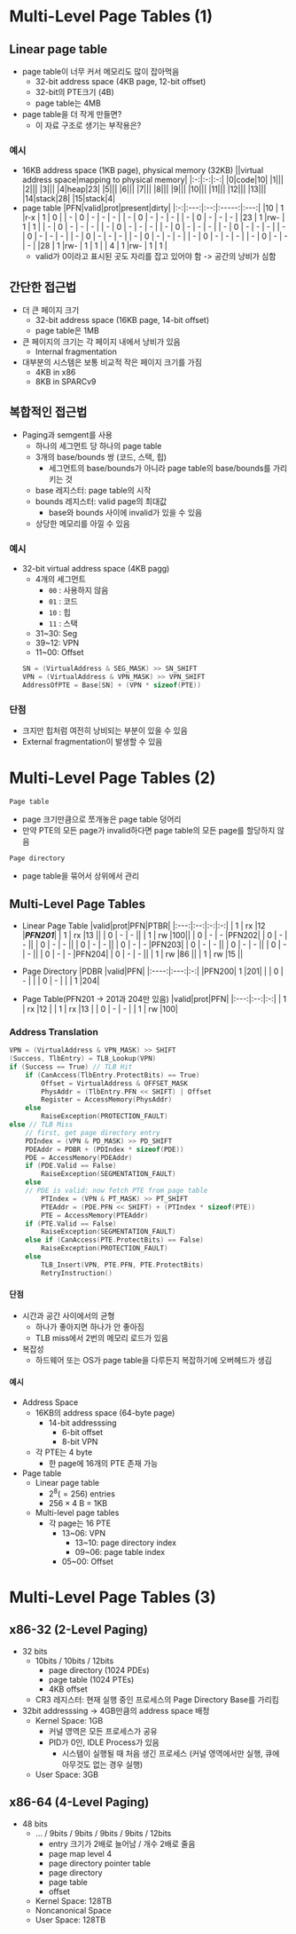 # Multi-Level Page Tables (1)
## Linear page table
- page table이 너무 커서 메모리도 많이 잡아먹음
    - 32-bit address space (4KB page, 12-bit offset)
    - 32-bit의 PTE크기 (4B)
    - page table는 4MB
- page table을 더 작게 만들면?
    - 이 자료 구조로 생기는 부작용은?

### 예시
- 16KB address space (1KB page), physical memory (32KB)
    ||virtual address space|mapping to physical memory|
    |:-:|:-:|:-:|
    |0|code|10|
    |1|||
    |2|||
    |3|||
    |4|heap|23|
    |5|||
    |6|||
    |7|||
    |8|||
    |9|||
    |10|||
    |11|||
    |12|||
    |13|||
    |14|stack|28|
    |15|stack|4|
- page table
    |PFN|valid|prot|present|dirty|
    |:-:|:---:|:--:|:-----:|:---:|
    |10 |  1  |r-x |   1   |  0  |
    | - |  0  | -  |   -   |  -  |
    | - |  0  | -  |   -   |  -  |
    | - |  0  | -  |   -   |  -  |
    |23 |  1  |rw- |   1   |  1  |
    | - |  0  | -  |   -   |  -  |
    | - |  0  | -  |   -   |  -  |
    | - |  0  | -  |   -   |  -  |
    | - |  0  | -  |   -   |  -  |
    | - |  0  | -  |   -   |  -  |
    | - |  0  | -  |   -   |  -  |
    | - |  0  | -  |   -   |  -  |
    | - |  0  | -  |   -   |  -  |
    | - |  0  | -  |   -   |  -  |
    |28 |  1  |rw- |   1   |  1  |
    | 4 |  1  |rw- |   1   |  1  |
    - valid가 0이라고 표시된 곳도 자리를 잡고 있어야 함 -> 공간의 낭비가 심함

## 간단한 접근법
- 더 큰 페이지 크기
    - 32-bit address space (16KB page, 14-bit offset)
    - page table은 1MB
- 큰 페이지의 크기는 각 페이지 내에서 낭비가 있음
    - Internal fragmentation
- 대부분의 시스템은 보통 비교적 작은 페이지 크기를 가짐
    - 4KB in x86
    - 8KB in SPARCv9
## 복합적인 접근법
- Paging과 semgent를 사용
    - 하나의 세그먼트 당 하나의 page table
    - 3개의 base/bounds 쌍 (코드, 스택, 힙)
        - 세그먼트의 base/bounds가 아니라 page table의 base/bounds를 가리키는 것
    - base 레지스터: page table의 시작
    - bounds 레지스터: valid page의 최대값
        - base와 bounds 사이에 invalid가 있을 수 있음
    - 상당한 메모리를 아낄 수 있음

### 예시
- 32-bit virtual address space (4KB pagg)
    - 4개의 세그먼트
        - `00` : 사용하지 않음
        - `01` : 코드
        - `10` : 힙
        - `11` : 스택
    - 31~30: Seg
    - 39~12: VPN
    - 11~00: Offset
    ```C
    SN = (VirtualAddress & SEG_MASK) >> SN_SHIFT
    VPN = (VirtualAddress & VPN_MASK) >> VPN_SHIFT
    AddressOfPTE = Base[SN] + (VPN * sizeof(PTE))
    ```

### 단점
- 크지만 힙처럼 여전히 낭비되는 부분이 있을 수 있음
- External fragmentation이 발생할 수 있음
# Multi-Level Page Tables (2)
`Page table`
- page 크기만큼으로 쪼개놓은 page table 덩어리
- 만약 PTE의 모든 page가 invalid하다면 page table의 모든 page를 할당하지 않음

`Page directory`
- page table을 묶어서 상위에서 관리

## Multi-Level Page Tables
- Linear Page Table
    |valid|prot|PFN|PTBR|
    |:---:|:--:|:-:|:-:|
    |  1  | rx |12 |_**PFN201**_|
    |  1  | rx |13 ||
    |  0  | -  | - ||
    |  1  | rw |100||
    |  0  | -  | - |PFN202|
    |  0  | -  | - ||
    |  0  | -  | - ||
    |  0  | -  | - ||
    |  0  | -  | - |PFN203|
    |  0  | -  | - ||
    |  0  | -  | - ||
    |  0  | -  | - ||
    |  0  | -  | - |PFN204|
    |  0  | -  | - ||
    |  1  | rw |86 ||
    |  1  | rw |15 ||

- Page Directory
    |PDBR  |valid|PFN|
    |:----:|:---:|:-:|
    |PFN200|  1  |201|
    |      |  0  | - |
    |      |  0  | - |
    |      |  1  |204|

- Page Table(PFN201 -> 201과 204만 있음)
    |valid|prot|PFN|
    |:---:|:--:|:-:|
    |  1  | rx |12 |
    |  1  | rx |13 |
    |  0  | -  | - |
    |  1  | rw |100|

### Address Translation
```C
VPN = (VirtualAddress & VPN_MASK) >> SHIFT
(Success, TlbEntry) = TLB_Lookup(VPN)
if (Success == True) // TLB Hit
    if (CanAccess(TlbEntry.ProtectBits) == True)
        Offset = VirtualAddress & OFFSET_MASK
        PhysAddr = (TlbEntry.PFN << SHIFT) | Offset
        Register = AccessMemory(PhysAddr)
    else
        RaiseException(PROTECTION_FAULT)
else // TLB Miss
    // first, get page directory entry
    PDIndex = (VPN & PD_MASK) >> PD_SHIFT
    PDEAddr = PDBR + (PDIndex * sizeof(PDE))
    PDE = AccessMemory(PDEAddr)
    if (PDE.Valid == False)
        RaiseException(SEGMENTATION_FAULT)
    else
    // PDE is valid: now fetch PTE from page table
        PTIndex = (VPN & PT_MASK) >> PT_SHIFT
        PTEAddr = (PDE.PFN << SHIFT) + (PTIndex * sizeof(PTE))
        PTE = AccessMemory(PTEAddr)
    if (PTE.Valid == False)
        RaiseException(SEGMENTATION_FAULT)
    else if (CanAccess(PTE.ProtectBits) == False)
        RaiseException(PROTECTION_FAULT)
    else
        TLB_Insert(VPN, PTE.PFN, PTE.ProtectBits)
        RetryInstruction()
```
#### 단점
- 시간과 공간 사이에서의 균형
    - 하나가 좋아지면 하나가 안 좋아짐
    - TLB miss에서 2번의 메모리 로드가 있음
- 복잡성
    - 하드웨어 또는 OS가 page table을 다루든지 복잡하기에 오버헤드가 생김

#### 예시
- Address Space
    - 16KB의 address space (64-byte page)
        - 14-bit addresssing
            - 6-bit offset
            - 8-bit VPN
    - 각 PTE는 4 byte
        - 한 page에 16개의 PTE 존재 가능
- Page table
    - Linear page table
        - $2^8(=256)$ entries
        - $256\times 4$ B = 1KB
    - Multi-level page tables
        - 각 page는 16 PTE
            - 13~06: VPN
                - 13~10: page directory index
                - 09~06: page table index
            - 05~00: Offset

# Multi-Level Page Tables (3)
## x86-32 (2-Level Paging)
- 32 bits
    - 10bits / 10bits / 12bits
        - page directory (1024 PDEs)
        - page table (1024 PTEs)
        - 4KB offset
    - CR3 레지스터: 현재 실행 중인 프로세스의 Page Directory Base를 가리킴
- 32bit addresssing -> 4GB만큼의 address space 배정
    - Kernel Space: 1GB
        - 커널 영역은 모든 프로세스가 공유
        - PID가 0인, IDLE Process가 있음
            - 시스템이 실행될 때 처음 생긴 프로세스 (커널 영역에서만 실행, 큐에 아무것도 없는 경우 실행)
    - User Space: 3GB
## x86-64 (4-Level Paging)
- 48 bits
    - ... / 9bits / 9bits / 9bits / 9bits / 12bits
        - entry 크기가 2배로 늘어남 / 개수 2배로 줄음
        - page map level 4
        - page directory pointer table
        - page directory
        - page table
        - offset
    - Kernel Space: 128TB
    - Noncanonical Space
    - User Space: 128TB